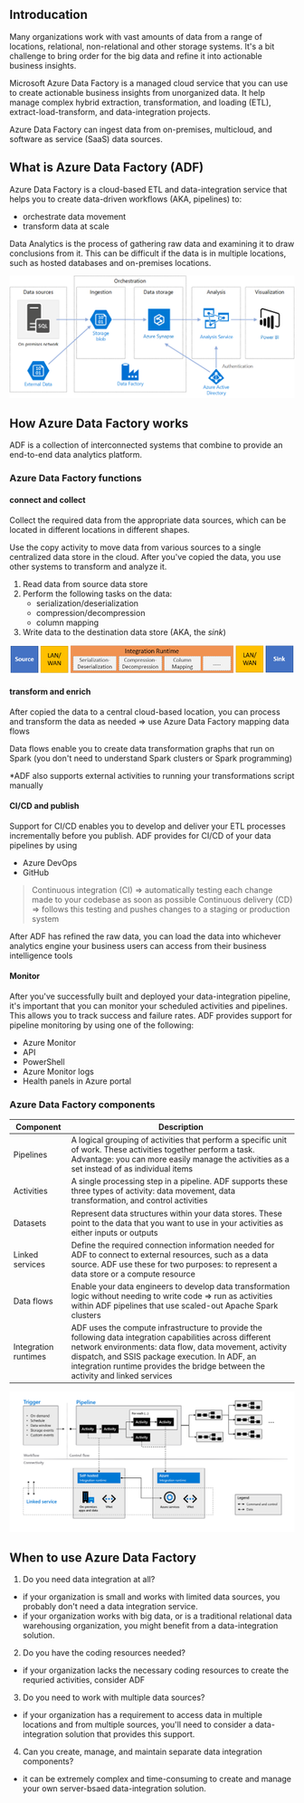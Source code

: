 ## Introducation

Many organizations work with vast amounts of data from a range of locations, relational, non-relational and other storage systems. It's a bit challenge to bring order for the big data and refine it into actionable business insights.

Microsoft Azure Data Factory is a managed cloud service that you can use to create actionable business insights from unorganized data. It help manage complex hybrid extraction, transformation, and loading (ETL), extract-load-transform, and data-integration projects.

Azure Data Factory can ingest data from on-premises, multicloud, and software as service (SaaS) data sources.

## What is Azure Data Factory (ADF)

Azure Data Factory is a cloud-based ETL and data-integration service that helps you to create data-driven workflows (AKA, pipelines) to:
- orchestrate data movement
- transform data at scale

Data Analytics is the process of gathering raw data and examining it to draw conclusions from it. This can be difficult if the data is in multiple locations, such as hosted databases and on-premises locations.

![image](images\adf\adf-overview.png)

## How Azure Data Factory works

ADF is a collection of interconnected systems that combine to provide an end-to-end data analytics platform. 

### Azure Data Factory functions

#### connect and collect

Collect the required data from the appropriate data sources, which can be located in different locations in different shapes.

Use the copy activity to move data from various sources to a single centralized data store in the cloud. After you've copied the data, you use other systems to transform and analyze it. 

1. Read data from source data store
2. Perform the following tasks on the data:
    - serialization/deserialization
    - compression/decompression
    - column mapping
3. Write data to the destination data store (AKA, the *sink*)

![image](images\adf\copy-activity-overview.png)

#### transform and enrich

After copied the data to a central cloud-based location, you can process and transform the data as needed => use Azure Data Factory mapping data flows

Data flows enable you to create data transformation graphs that run on Spark (you don't need to understand Spark clusters or Spark programming)

*ADF also supports external activities to running your transformations script manually

#### CI/CD and publish

Support for CI/CD enables you to develop and deliver your ETL processes incrementally before you publish. ADF provides for CI/CD of your data pipelines by using 
- Azure DevOps
- GitHub
> Continuous integration (CI) => automatically testing each change made to your codebase as soon as possible
> Continuous delivery (CD) => follows this testing and pushes changes to a staging or production system

After ADF has refined the raw data, you can load the data into whichever analytics engine your business users can access from their business intelligence tools

#### Monitor

After you've successfully built and deployed your data-integration pipeline, it's important that you can monitor your scheduled activities and pipelines. This allows you to track success and failure rates. ADF provides support for pipeline monitoring by using one of the following: 
- Azure Monitor
- API
- PowerShell
- Azure Monitor logs
- Health panels in Azure portal

### Azure Data Factory components

|**Component**|**Description**|
|---|---|
| Pipelines| A logical grouping of activities that perform a specific unit of work. These activities together perform a task. Advantage: you can more easily manage the activities as a set instead of as individual items|
| Activities| A single processing step in a pipeline. ADF supports these three types of activity: data movement, data transformation, and control activities|
| Datasets| Represent data structures within your data stores. These point to the data that you want to use in your activities as either inputs or outputs|
| Linked services| Define the required connection information needed for ADF to connect to external resources, such as a data source. ADF use these for two purposes: to represent a data store or a compute resource|
| Data flows| Enable your data engineers to develop data transformation logic without needing to write code => run as activities within ADF pipelines that use scaled-out Apache Spark clusters|
| Integration runtimes| ADF uses the compute infrastructure to provide the following data integration capabilities across different network environments: data flow, data movement, activity dispatch, and SSIS package execution. In ADF, an integration runtime provides the bridge between the activity and linked services|

![image](images\adf\adf-concepts.png)

## When to use Azure Data Factory

1. Do you need data integration at all? 
- if your organization is small and works with limited data sources, you probably don't need a data integration service.
- if your organization works with big data, or is a traditional relational data warehousing organization, you might benefit from a data-integration solution.

2. Do you have the coding resources needed?
- if your organization lacks the necessary coding resources to create the requried activities, consider ADF

3. Do you need to work with multiple data sources?
- if your organization has a requirement to access data in multiple locations and from multiple sources, you'll need to consider a data-integration solution that provides this support.

4. Can you create, manage, and maintain separate data integration components?
- it can be extremely complex and time-consuming to create and manage your own server-bsaed data-integration solution.